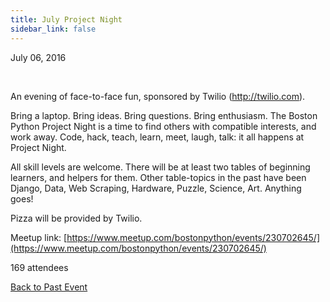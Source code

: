 ```yaml
---
title: July Project Night
sidebar_link: false
---
```


July 06, 2016


   

An evening of face-to-face fun, sponsored by Twilio (http://twilio.com).

Bring a laptop. Bring ideas. Bring questions. Bring enthusiasm. The Boston Python Project Night is a time to find others with compatible interests, and work away. Code, hack, teach, learn, meet, laugh, talk: it all happens at Project Night.

All skill levels are welcome. There will be at least two tables of beginning learners, and helpers for them. Other table-topics in the past have been Django, Data, Web Scraping, Hardware, Puzzle, Science, Art. Anything goes!

Pizza will be provided by Twilio.


Meetup link: [https://www.meetup.com/bostonpython/events/230702645/](https://www.meetup.com/bostonpython/events/230702645/)

169 attendees

[Back to Past Event](past-events.md)